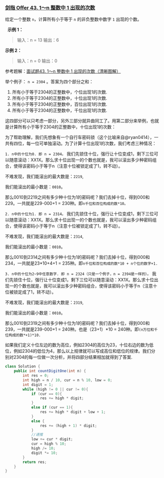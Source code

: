 ### [剑指 Offer 43. 1～n 整数中 1 出现的次数](https://leetcode.cn/problems/1nzheng-shu-zhong-1chu-xian-de-ci-shu-lcof/)

给定一个整数 `n`，计算所有小于等于 `n` 的非负整数中数字 `1` 出现的个数。

 
**示例 1：**

> 输入：n = 13
输出：6

**示例 2：**

> 输入：n = 0
输出：0
 


参考题解：[面试题43. 1～n 整数中 1 出现的次数（清晰图解）](https://leetcode.cn/problems/1nzheng-shu-zhong-1chu-xian-de-ci-shu-lcof/solution/mian-shi-ti-43-1n-zheng-shu-zhong-1-chu-xian-de-2/)

举个例子： `n = 2304` 。答案为四个部分之和：

1. 所有小于等于2304的正整数中，个位出现1的次数.
2. 所有小于等于2304的正整数中，十位出现1的次数.
3. 所有小于等于2304的正整数中，百位出现1的次数.
4. 所有小于等于2304的正整数中，千位出现1的次数.

这四部分可以只考虑一部分，另外三部分就异曲同工了。用第二部分来举例，也就是计算所有小于等于2304的正整数中，十位出现1的次数：

为了帮助理解，我们先想象有一个自行车密码锁（这个比喻来自@ryan0414），一共有四位，每一位可单独滚动。为了计算十位出现1的次数，我们考虑三种情况：

`1. n中的十位为0. 即 n = 2304。`
我们先锁住十位，强行让十位变成1，剩下三位可以随意滚动：XX1X。那么求十位出现一的个数也就是，我可以滚出多少种密码组合，使得该密码小于等于n（注意十位被锁定成了1，转不动）。

不难发现，我们能滚出的最大数是：`2219`,

我们能滚出的最小数是：`0010`。

那么0010到2219之间有多少种十位为1的密码呢？我们去掉十位，得到000和229。一共就是229-000+1 = 230种。即`n千位和百位构成的数*10。`

`2. n中的十位为1. 即 n = 2314。`
我们先锁住十位，强行让十位变成1，剩下三位可以随意滚动：XX1X。那么求十位出现一的个数也就是，我可以滚出多少种密码组合，使得该密码小于等于n（注意十位被锁定成了1，转不动）。

不难发现，我们能滚出的最大数是：`2314`,

我们能滚出的最小数是：`0010`。

那么0010到2314之间有多少种十位为1的密码呢？我们去掉十位，得到000和234，一共就是23*10+4+1 = 235种。即`n千位和百位构成的数*10 + n个位的数字+1.`

`3. n中的十位为2~9中任意数字. 即 n = 2324（只是一个例子，n = 2394是一样的）。`
我们先锁住十位，强行让十位变成1，剩下三位可以随意滚动：XX1X。那么求十位出现一的个数也就是，我可以滚出多少种密码组合，使得该密码小于等于n（注意十位被锁定成了1，转不动）。

不难发现，我们能滚出的最大数是：`2319`,

我们能滚出的最小数是：`0010`。

那么0010到2319之间有多少种十位为1的密码呢？我们去掉十位，得到000和239，一共就是239-000+1 = 240种。也是（23+1）*10 = 240种。即`(n万位和千位构成的数*+1)*10.`

如果我们定义十位左边的数为高位，例如2304的高位为23，十位右边的数为低位，例如2304的低位为4，那么以上规律就可以写成高位和低位的规律。我们分别对2304的每一位做一次分析，并将四部分结果相加就得到了答案.



```java
class Solution {
    public int countDigitOne(int n) {
        int res = 0;
        int high = n / 10, cur = n % 10, low = 0;
        int digit = 1;
        while (high != 0 || cur != 0){
            if (cur == 0){
                res += high * digit;
            }
            else if (cur == 1){
                res += high * digit + low + 1;
            }
            else {
                res += (high + 1) * digit;
            }
            //递推
            low += cur * digit;
            cur = high % 10;
            high /= 10;
            digit *= 10;
        }
        return res;
    }
}
```